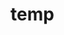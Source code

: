 # temp





























































































































































































































































































































